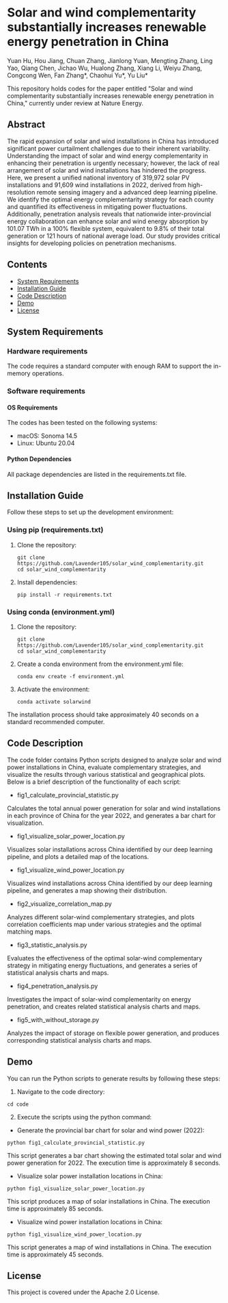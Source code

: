 # Solar and wind complementarity substantially increases renewable energy penetration in China
Yuan Hu, Hou Jiang, Chuan Zhang, Jianlong Yuan, Mengting Zhang, Ling Yao, Qiang Chen, Jichao Wu, Hualong Zhang, Xiang Li, Weiyu Zhang, Congcong Wen, Fan Zhang*, Chaohui Yu*, Yu Liu*

This repository holds codes for the paper entitled "Solar and wind complementarity substantially increases renewable energy penetration in China," currently under review at Nature Energy.

## Abstract
The rapid expansion of solar and wind installations in China has introduced significant power curtailment challenges due to their inherent variability. Understanding the impact of solar and wind energy complementarity in enhancing their penetration is urgently necessary; however, the lack of real arrangement of solar and wind installations has hindered the progress. Here, we present a unified national inventory of 319,972 solar PV installations and 91,609 wind installations in 2022, derived from high-resolution remote sensing imagery and a advanced deep learning pipeline. We identify the optimal energy complementarity strategy for each county and quantified its effectiveness in mitigating power fluctuations.  Additionally, penetration analysis reveals that nationwide inter-provincial energy collaboration can enhance solar and wind energy absorption by 101.07 TWh in a 100% flexible system, equivalent to 9.8% of their total generation or 121 hours of national average load. Our study provides critical insights for developing policies on penetration mechanisms.

## Contents
- [System Requirements](#system-requirements)
- [Installation Guide](#installation-guide)
- [Code Description](#code-description)
- [Demo](#demo)
- [License](#license)

## System Requirements
### Hardware requirements
The code requires a standard computer with enough RAM to support the in-memory operations.

### Software requirements
#### OS Requirements
The codes has been tested on the following systems:

- macOS: Sonoma 14.5
- Linux: Ubuntu 20.04

#### Python Dependencies
All package dependencies are listed in the requirements.txt file.

## Installation Guide
Follow these steps to set up the development environment:

### Using pip (requirements.txt)

1. Clone the repository:
   ```
   git clone https://github.com/Lavender105/solar_wind_complementarity.git
   cd solar_wind_complementarity
   ```
2. Install dependencies:
   ```
   pip install -r requirements.txt
   ```
### Using conda (environment.yml)
1. Clone the repository:
   ```
   git clone https://github.com/Lavender105/solar_wind_complementarity.git
   cd solar_wind_complementarity
   ```
2. Create a conda environment from the environment.yml file:
   ```
   conda env create -f environment.yml
   ```
3. Activate the environment:
   ```
   conda activate solarwind
   ```
The installation process should take approximately 40 seconds on a standard recommended computer.

## Code Description

The code folder contains Python scripts designed to analyze solar and wind power installations in China, evaluate complementary strategies, and visualize the results through various statistical and geographical plots. Below is a brief description of the functionality of each script:

- fig1_calculate_provincial_statistic.py

Calculates the total annual power generation for solar and wind installations in each province of China for the year 2022, and generates a bar chart for visualization.

- fig1_visualize_solar_power_location.py

Visualizes solar installations across China identified by our deep learning pipeline, and plots a detailed map of the locations.

- fig1_visualize_wind_power_location.py
  
Visualizes wind installations across China identified by our deep learning pipeline, and generates a map showing their distribution.

- fig2_visualize_correlation_map.py
  
Analyzes different solar-wind complementary strategies, and plots correlation coefficients map under various strategies and the optimal matching maps.

- fig3_statistic_analysis.py

Evaluates the effectiveness of the optimal solar-wind complementary strategy in mitigating energy fluctuations, and generates a series of statistical analysis charts and maps.

- fig4_penetration_analysis.py
  
Investigates the impact of solar-wind complementarity on energy penetration, and creates related statistical analysis charts and maps.

- fig5_with_without_storage.py
  
Analyzes the impact of storage on flexible power generation, and produces corresponding statistical analysis charts and maps.

## Demo
You can run the Python scripts to generate results by following these steps:
1.	Navigate to the code directory:
   ```
   cd code
   ```
2.	Execute the scripts using the python command:
   - Generate the provincial bar chart for solar and wind power (2022):
  ```
  python fig1_calculate_provincial_statistic.py
  ```
This script generates a bar chart showing the estimated total solar and wind power generation for 2022. The execution time is approximately 8 seconds.
   - Visualize solar power installation locations in China:
  ```
  python fig1_visualize_solar_power_location.py
  ```
This script produces a map of solar installations in China. The execution time is approximately 85 seconds.
   - Visualize wind power installation locations in China:
  ```
  python fig1_visualize_wind_power_location.py
  ```
This script generates a map of wind installations in China. The execution time is approximately 45 seconds.

## License
This project is covered under the Apache 2.0 License.
